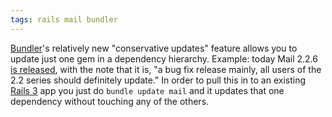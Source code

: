 ```yaml
---
tags: rails mail bundler
---
```


[Bundler](/wiki/Bundler)'s relatively new "conservative updates" feature allows you to update just one gem in a dependency hierarchy. Example: today Mail 2.2.6 [is released](http://groups.google.com/group/rubyonrails-talk/browse_thread/thread/df567cab7f3d5215), with the note that it is, "a bug fix release mainly, all users of the 2.2 series should definitely update." In order to pull this in to an existing [Rails 3](/wiki/Rails_3) app you just do `bundle update mail` and it updates that one dependency without touching any of the others.
